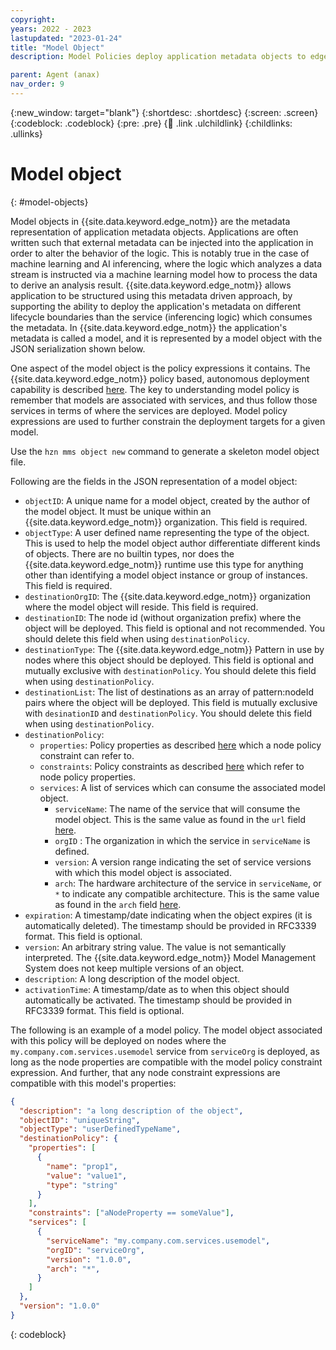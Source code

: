 ```yaml
---
copyright:
years: 2022 - 2023
lastupdated: "2023-01-24"
title: "Model Object"
description: Model Policies deploy application metadata objects to edge nodes

parent: Agent (anax)
nav_order: 9
---
```


{:new_window: target="blank"}
{:shortdesc: .shortdesc}
{:screen: .screen}
{:codeblock: .codeblock}
{:pre: .pre}
{:child: .link .ulchildlink}
{:childlinks: .ullinks}

# Model object
{: #model-objects}

Model objects in {{site.data.keyword.edge_notm}} are the metadata representation of application metadata objects.
Applications are often written such that external metadata can be injected into the application in order to alter the behavior of the logic.
This is notably true in the case of machine learning and AI inferencing, where the logic which analyzes a data stream is instructed via a machine learning model how to process the data to derive an analysis result.
{{site.data.keyword.edge_notm}} allows application to be structured using this metadata driven approach, by supporting the ability to deploy the application's metadata on different lifecycle boundaries than the service (inferencing logic) which consumes the metadata.
In {{site.data.keyword.edge_notm}} the application's metadata is called a model, and it is represented by a model object with the JSON serialization shown below.

One aspect of the model object is the policy expressions it contains. The {{site.data.keyword.edge_notm}} policy based, autonomous deployment capability is described [here](./policy.md).
The key to understanding model policy is remember that models are associated with services, and thus follow those services in terms of where the services are deployed.
Model policy expressions are used to further constrain the deployment targets for a given model.

Use the `hzn mms object new` command to generate a skeleton model object file.

Following are the fields in the JSON representation of a model object:

- `objectID`: A unique name for a model object, created by the author of the model object. It must be unique within an {{site.data.keyword.edge_notm}} organization. This field is required.
- `objectType`: A user defined name representing the type of the object. This is used to help the model object author differentiate different kinds of objects. There are no builtin types, nor does the {{site.data.keyword.edge_notm}} runtime use this type for anything other than identifying a model object instance or group of instances. This field is required.
- `destinationOrgID`: The {{site.data.keyword.edge_notm}} organization where the model object will reside. This field is required.
- `destinationID`: The node id (without organization prefix) where the object will be deployed. This field is optional and not recommended. You should delete this field when using `destinationPolicy`.
- `destinationType`: The {{site.data.keyword.edge_notm}} Pattern in use by nodes where this object should be deployed. This field is optional and mutually exclusive with `destinationPolicy`. You should delete this field when using `destinationPolicy`.
- `destinationList`: The list of destinations as an array of pattern:nodeId pairs where the object will be deployed. This field is mutually exclusive with `desinationID` and `destinationPolicy`. You should delete this field when using `destinationPolicy`.
- `destinationPolicy`:
  - `properties`: Policy properties as described [here](./properties_and_constraints.md) which a node policy constraint can refer to.
  - `constraints`: Policy constraints as described [here](./properties_and_constraints.md) which refer to node policy properties.
  - `services`: A list of services which can consume the associated model object.
    - `serviceName`: The name of the service that will consume the model object. This is the same value as found in the `url` field [here](./service_def.md).
    - `orgID` : The organization in which the service in `serviceName` is defined.
    - `version`: A version range indicating the set of service versions with which this model object is associated.
    - `arch`: The hardware architecture of the service in `serviceName`, or `*` to indicate any compatible architecture. This is the same value as found in the `arch` field [here](./service_def.md).
- `expiration`: A timestamp/date indicating when the object expires (it is automatically deleted). The timestamp should be provided in RFC3339 format. This field is optional.
- `version`: An arbitrary string value. The value is not semantically interpreted. The {{site.data.keyword.edge_notm}} Model Management System does not keep multiple versions of an object.
- `description`: A long description of the model object.
- `activationTime`: A timestamp/date as to when this object should automatically be activated. The timestamp should be provided in RFC3339 format. This field is optional.

The following is an example of a model policy.
The model object associated with this policy will be deployed on nodes where the `my.company.com.services.usemodel` service from `serviceOrg` is deployed, as long as the node properties are compatible with the model policy constraint expression. And further, that any node constraint expressions are compatible with this model's properties:

```json
{
  "description": "a long description of the object",
  "objectID": "uniqueString",
  "objectType": "userDefinedTypeName",
  "destinationPolicy": {
    "properties": [
      {
        "name": "prop1",
        "value": "value1",
        "type": "string"
      }
    ],
    "constraints": ["aNodeProperty == someValue"],
    "services": [
      {
        "serviceName": "my.company.com.services.usemodel",
        "orgID": "serviceOrg",
        "version": "1.0.0",
        "arch": "*",
      }
    ]
  },
  "version": "1.0.0"
}
```
{: codeblock}

